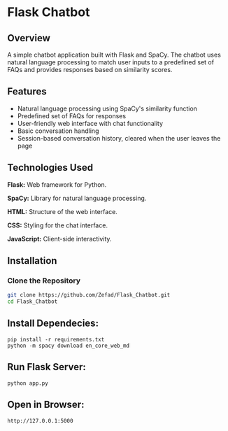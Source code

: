 # Flask Chatbot

## Overview  
A simple chatbot application built with Flask and SpaCy. The chatbot uses natural language processing to match user inputs to a predefined set of FAQs and provides responses based on similarity scores.

## Features  
- Natural language processing using SpaCy's similarity function
- Predefined set of FAQs for responses
- User-friendly web interface with chat functionality
- Basic conversation handling
- Session-based conversation history, cleared when the user leaves the page

## Technologies Used  
**Flask:** Web framework for Python.

**SpaCy:** Library for natural language processing.

**HTML:** Structure of the web interface.

**CSS:** Styling for the chat interface.

**JavaScript:** Client-side interactivity. 

## Installation  

### Clone the Repository  
```bash
git clone https://github.com/Zefad/Flask_Chatbot.git  
cd Flask_Chatbot
```
## Install Dependecies:
```
pip install -r requirements.txt
python -m spacy download en_core_web_md
```
## Run Flask Server:
```
python app.py
```
## Open in Browser:
```
http://127.0.0.1:5000
```
